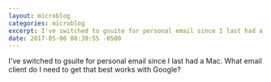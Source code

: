 ```yaml
---
layout: microblog
categories: microblog
excerpt: I've switched to gsuite for personal email since I last had a Mac. What email client do I need to get that best works with Google?
date: 2017-05-06 08:39:55 -0500
---
```


I've switched to gsuite for personal email since I last had a Mac. What email client do I need to get that best works with Google?